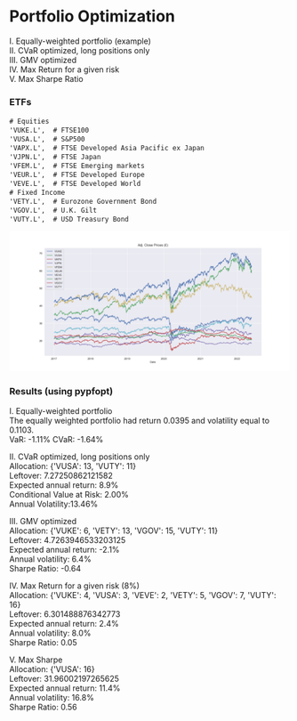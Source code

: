 # Portfolio Optimization

I. Equally-weighted portfolio (example)\
II. CVaR optimized, long positions only\
III. GMV optimized\
IV. Max Return for a given risk\
V. Max Sharpe Ratio

### ETFs
    # Equities
    'VUKE.L',  # FTSE100
    'VUSA.L',  # S&P500
    'VAPX.L',  # FTSE Developed Asia Pacific ex Japan
    'VJPN.L',  # FTSE Japan
    'VFEM.L',  # FTSE Emerging markets
    'VEUR.L',  # FTSE Developed Europe
    'VEVE.L',  # FTSE Developed World
    # Fixed Income
    'VETY.L',  # Eurozone Government Bond
    'VGOV.L',  # U.K. Gilt
    'VUTY.L',  # USD Treasury Bond

![](ETF_prices_plot.png)

### Results (using pypfopt)
I. Equally-weighted portfolio\
The equally weighted portfolio had return 0.0395 and volatility equal to 0.1103.\
VaR: -1.11%
CVaR: -1.64%

II. CVaR optimized, long positions only\
Allocation:  {'VUSA': 13, 'VUTY': 11}\
Leftover:  7.27250862121582\
Expected annual return: 8.9%\
Conditional Value at Risk: 2.00%\
Annual Volatility:13.46% 

III. GMV optimized\
Allocation:  {'VUKE': 6, 'VETY': 13, 'VGOV': 15, 'VUTY': 11}\
Leftover:  4.7263946533203125\
Expected annual return: -2.1%\
Annual volatility: 6.4%\
Sharpe Ratio: -0.64

IV. Max Return for a given risk (8%)\
Allocation:  {'VUKE': 4, 'VUSA': 3, 'VEVE': 2, 'VETY': 5, 'VGOV': 7, 'VUTY': 16}\
Leftover:  6.301488876342773\
Expected annual return: 2.4%\
Annual volatility: 8.0%\
Sharpe Ratio: 0.05

V. Max Sharpe\
Allocation:  {'VUSA': 16}\
Leftover:  31.96002197265625\
Expected annual return: 11.4%\
Annual volatility: 16.8%\
Sharpe Ratio: 0.56
